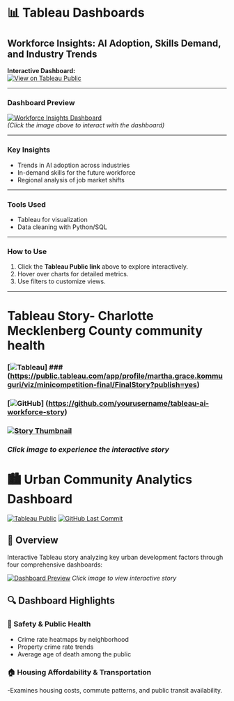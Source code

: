 # 📊 Tableau Dashboards

## Workforce Insights: AI Adoption, Skills Demand, and Industry Trends

**Interactive Dashboard:**  
[![View on Tableau Public](https://img.shields.io/badge/🔗_View_Full_Dashboard-Tableau_Public-blue)](https://public.tableau.com/app/profile/martha.grace.kommuguri/viz/individual_project-2/WorkforceInsights-AIAdoptionSkillsDemandandIndustryTrends?publish=yes)

---

### Dashboard Preview
[![Workforce Insights Dashboard](image.png)](https://public.tableau.com/app/profile/martha.grace.kommuguri/viz/individual_project-2/WorkforceInsights-AIAdoptionSkillsDemandandIndustryTrends?publish=yes)  
*(Click the image above to interact with the dashboard)*

---

### Key Insights
- Trends in AI adoption across industries  
- In-demand skills for the future workforce  
- Regional analysis of job market shifts  

---

### Tools Used
- Tableau for visualization  
- Data cleaning with Python/SQL  

---

### How to Use
1. Click the **Tableau Public link** above to explore interactively.  
2. Hover over charts for detailed metrics.  
3. Use filters to customize views.  

---
# Tableau Story- Charlotte Mecklenberg County community health

### [![Tableau](https://img.shields.io/badge/🚀_Interactive_Story-Tableau_Public-E97627?logo=tableau&style=for-the-badge)]   ### (https://public.tableau.com/app/profile/martha.grace.kommuguri/viz/minicompetition-final/FinalStory?publish=yes)
### [![GitHub](https://img.shields.io/badge/📦_Repository-GitHub-181717?logo=github)]      (https://github.com/yourusername/tableau-ai-workforce-story)

### [![Story Thumbnail](https://github.com/yourusername/tableau-ai-workflow-story/blob/main/visuals/story_thumbnail.png?raw=true)](https://public.tableau.com/app/profile/martha.grace.kommuguri/viz/minicompetition-final/FinalStory?publish=yes)
### *Click image to experience the interactive story*

# 🏙️ Urban Community Analytics Dashboard

[![Tableau Public](https://img.shields.io/badge/📊_Interactive_Dashboards-FF6B00?logo=tableau&style=for-the-badge)](https://public.tableau.com/app/profile/your.profile/viz/YourStoryName/StoryTitle)
[![GitHub Last Commit](https://img.shields.io/github/last-commit/yourusername/repo?color=blue)](https://github.com/yourusername/repo)

## 📌 Overview
Interactive Tableau story analyzing key urban development factors through four comprehensive dashboards:

[![Dashboard Preview](preview_image.png)](https://public.tableau.com/app/profile/your.profile/viz/YourStoryName/StoryTitle)
*Click image to view interactive story*

## 🔍 Dashboard Highlights

### 🚨 Safety & Public Health
- Crime rate heatmaps by neighborhood
- Property crime rate trends
- Average age of death among the public  


### 🏠 Housing Affordability & Transportation  
-Examines housing costs, commute patterns, and public transit availability.
